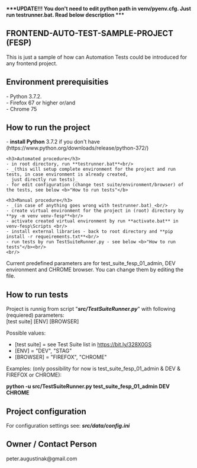 <b>***UPDATE!!! You don't need to edit python path in venv/pyenv.cfg. Just run testrunner.bat. Read below description ***</b><br/>

<h2>FRONTEND-AUTO-TEST-SAMPLE-PROJECT (FESP)</h2>
<p>This is just a sample of how can Automation Tests could be introduced for any frontend project.</p>

<h2>Environment prerequisities</h2>
- Python 3.7.2.<br/>
- Firefox 67 or higher or/and<br/>
- Chrome 75

<h2>How to run the project</h2>
- <b>install Python</b> 3.7.2 if you don't have (https://www.python.org/downloads/release/python-372/)</b><br/>
    
    <h3>Automated procedure</h3>
    - in root directory, run **testrunner.bat**<br/>
    - _(this will setup complete environment for the project and run tests, in case environment is already created,
      just directly run tests)_
    - for edit configuration (change test suite/environment/browser) of the tests, see below <b>"How to run tests"</b> 
    
    <h3>Manual procedure</h3>
    - _(in case of anything goes wrong with testrunner.bat)_<br/>
    - create virtual environment for the project in (root) directory by **py -m venv venv-fesp**<br/>
    - activate created virtual environment by run **activate.bat** in venv-fesp\Scripts <br/>
    - install external libraries - back to root directory and **pip install -r requeirements.txt**<br/>
    - run tests by run TestSuiteRunner.py - see below <b>"How to run tests"</b><br/>
    <br/>

<p>Current predefined parameters are for test_suite_fesp_01_admin, DEV environment and CHROME browser.
You can change them by editing the file.</p> 


<h2>How to run tests</h2>
Project is runnig from script "<b><i>src/TestSuiteRunner.py</i></b>" with following (requiered) parameters:<br/>
[test suite] [ENV] [BROWSER]</br>

Possible values:
- [test suite] = see Test Suite list in https://bit.ly/328X0GS
- [ENV] = "DEV", "STAG"
- [BROWSER] = "FIREFOX", "CHROME"

Examples: (only possibility for now is test_suite_fesp_01_admin & DEV & FIREFOX or CHROME):

<b>python -u src/TestSuiteRunner.py test_suite_fesp_01_admin DEV CHROME</b>

<h2>Project configuration</h2>
For configuration settings see:
<b><i>src/data/config.ini</i></b>

<h2>Owner / Contact Person</h2>
peter.augustinak@gmail.com
